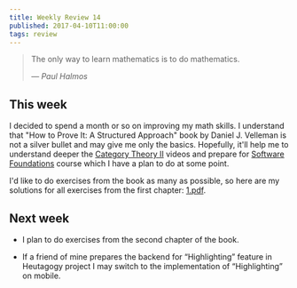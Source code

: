 ```yaml
---
title: Weekly Review 14
published: 2017-04-10T11:00:00
tags: review
---
```


> The only way to learn mathematics is to do mathematics.
>
> &mdash; <cite>Paul Halmos</cite>

<div></div><!--more-->

This week
---------
I decided to spend a month or so on improving my math skills. I understand that "How to Prove It: A Structured Approach" book by Daniel J. Velleman is not a silver bullet and may give me only the basics. Hopefully, it'll help me to understand deeper the [Category Theory II](https://youtu.be/KaBz45nZEZw?list=PLbgaMIhjbmElia1eCEZNvsVscFef9m0dm) videos and prepare for [Software Foundations](https://www.cis.upenn.edu/~bcpierce/sf/current/) course which I have a plan to do at some point.

I'd like to do exercises from the book as many as possible, so here are my solutions for all exercises from the first chapter: [1.pdf](https://github.com/drets/how-to-prove-it/blob/master/htp_1.pdf).

Next week
---------

  - I plan to do exercises from the second chapter of the book.

  - If a friend of mine prepares the backend for “Highlighting” feature in Heutagogy project I may switch to the implementation of “Highlighting” on mobile.
